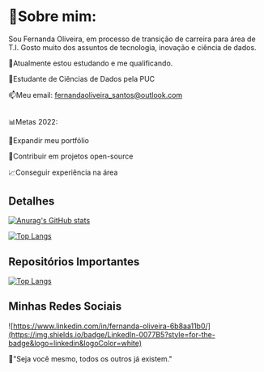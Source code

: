 # 🌻Sobre mim:

Sou Fernanda Oliveira, em processo de transição de carreira para área de T.I. Gosto muito dos assuntos de tecnologia, inovação e ciência de dados.


🌱Atualmente estou estudando e me qualificando.

🚀Estudante de Ciências de Dados pela PUC

📫Meu email: fernandaoliveira_santos@outlook.com


##
📊Metas 2022:

📂Expandir meu portfólio

🤝Contribuir em projetos open-source

📈Conseguir experiência na área

## Detalhes
[![Anurag's GitHub stats](https://github-readme-stats.vercel.app/api?username=fernandaoliveirasantos&show_icons=true&&theme=radical)](https://github.com/anuraghazra/github-readme-stats)


[![Top Langs](https://github-readme-stats.vercel.app/api/top-langs/?username=fernandaoliveirasantos&layout=compact&theme=radical)](https://github.com/anuraghazra/github-readme-stats)

## Repositórios Importantes
[![Top Langs](https://github-readme-stats.vercel.app/api/top-langs/?username=fernandaoliveirasantos&theme=radical)](https://github.com/fernandaoliveirasantos/github-readme-stats)

## Minhas Redes Sociais
![https://www.linkedin.com/in/fernanda-oliveira-6b8aa11b0/](https://img.shields.io/badge/LinkedIn-0077B5?style=for-the-badge&logo=linkedin&logoColor=white)


🧠"Seja você mesmo, todos os outros já existem."
